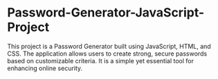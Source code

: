 # Password-Generator-JavaScript-Project
This project is a Password Generator built using JavaScript, HTML, and CSS. The application allows users to create strong, secure passwords based on customizable criteria. It is a simple yet essential tool for enhancing online security.

